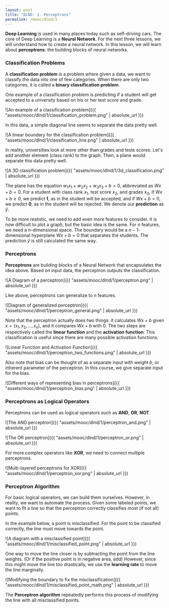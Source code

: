 ```yaml
---
layout: post
title: "DLND: 1. Perceptrons"
permalink: /mooc/dlnd/1
---
```


**Deep Learning** is used in many places today such as self-driving cars. The core of Deep Learning is a **Neural Network**. For the next three lessons, we will understand how to create a neural network. In this lesson, we will learn about **perceptrons**: the building blocks of neural networks.

### Classification Problems

A **classification problem** is a problem where given a data, we want to classify the data into one of few categories. When there are only two categories, it is called a **binary classification problem**.

One example of a classification problem is predicting if a student will get accepted to a university based on his or her test score and grade.

![An example of a classification problem]({{ "assets/mooc/dlnd/1/classification_problem.png" | absolute_url }})

In this data, a simple diagonal line seems to separate the data pretty well.

![A linear boundary for the classification problem]({{ "assets/mooc/dlnd/1/classification_line.png" | absolute_url }})

In reality, universities look at more other than grades and tests scores. Let's add another element (class rank) to the graph. Then, a plane would separate this data pretty well.

![A 3D classification problem]({{ "assets/mooc/dlnd/1/3d_classification.png" | absolute_url }})

The plane has the equation $w_1x_1 + w_2x_2 + w_3x_3 + b = 0$, abbreviated as $Wx + b = 0$. For a student with class rank $x_1$, test score $x_2$, and grades $x_3$, if $Wx + b \geq 0$, we predict **1**, as in the student will be accepted, and if $Wx + b < 0$, we predict **0**, as in the student will be rejected. We denote our **prediction** as $\hat{y}$.

To be more realistic, we need to add even more features to consider. It is now difficult to plot a graph, but the basic idea is the same. For $n$ features, we need a $n$-dimensional space. The boundary would be a $n-1$-dimensional hyperplane $Wx + b = 0$ that separates the students. The prediction $\hat{y}$ is still calculated the same way.

### Perceptrons

**Perceptrons** are building blocks of a Neural Network that encapsulates the idea above. Based on input data, the perceptron outputs the classification.

![A Diagram of a perceptron]({{ "assets/mooc/dlnd/1/perceptron.png" | absolute_url }})

Like above, perceptrons can generalize to $n$ features.

![Diagram of generalized perceptron]({{ "assets/mooc/dlnd/1/perceptron_general.png" | absolute_url }})

Note that the perceptron actually does two things: it calculates $Wx + b$ given $x = (x_1, x_2, \ldots, x_n)$, and it compares $Wx + b$ with $0$. The two steps are respectively called the **linear function** and the **activation function**. This classification is useful since there are many possible activation functions.

![Linear Function and Activation Function]({{ "assets/mooc/dlnd/1/perceptron_two_functions.png" | absolute_url }})

Also note that bias can be thought of as a separate input with weight $b$, or inherent parameter of the perceptron. In this course, we give separate input for the bias.

![Different ways of representing bias in perceptrons]({{ "assets/mooc/dlnd/1/perceptron_bias.png" | absolute_url }})

### Perceptrons as Logical Operators

Perceptrons can be used as logical operators such as **AND**, **OR**, **NOT**.

![The AND perceptron]({{ "assets/mooc/dlnd/1/perceptron_and.png" | absolute_url }})

![The OR perceptron]({{ "assets/mooc/dlnd/1/perceptron_or.png" | absolute_url }})

For more complex operators like **XOR**, we need to connect multiple perceptrons.

![Multi-layered perceptrons for XOR]({{ "assets/mooc/dlnd/1/perceptron_xor.png" | absolute_url }})

### Perceptron Algorithm

For basic logical operators, we can build them ourselves. However, in reality, we want to automate the process. Given some labeled points, we want to fit a line so that the perceptron correctly classifies most (if not all) points.

In the example below, a point is misclassified. For the point to be classified correctly, the line must move towards the point.

![A diagram with a misclassified point]({{ "assets/mooc/dlnd/1/misclassified_point.png" | absolute_url }})

One way to move the line closer is by subtracting the point from the line weights. (Or if the positive point is in negative area, add) However, since this might move the line too drastically, we use the **learning rate** to move the line marginally.

![Modifying the boundary to fix the misclassification]({{ "assets/mooc/dlnd/1/misclassified_point_math.png" | absolute_url }})

The **Perceptron algorithm** repeatedly performs this process of modifying the line with all misclassified points.

